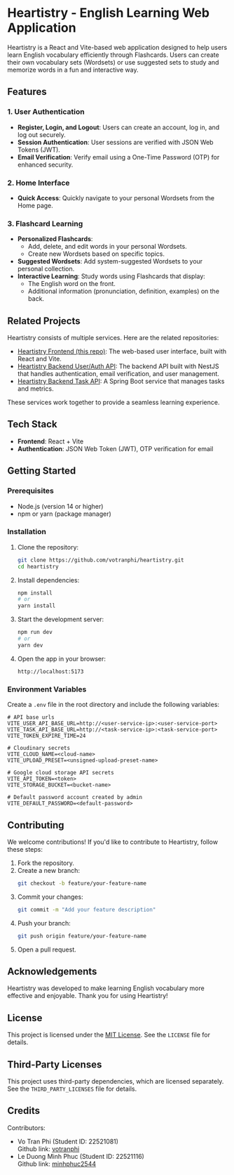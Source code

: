 # Heartistry - English Learning Web Application

Heartistry is a React and Vite-based web application designed to help users learn English vocabulary efficiently through Flashcards. Users can create their own vocabulary sets (Wordsets) or use suggested sets to study and memorize words in a fun and interactive way.

## Features

### 1. User Authentication
- **Register, Login, and Logout**: Users can create an account, log in, and log out securely.
- **Session Authentication**: User sessions are verified with JSON Web Tokens (JWT).
- **Email Verification**: Verify email using a One-Time Password (OTP) for enhanced security.

### 2. Home Interface
- **Quick Access**: Quickly navigate to your personal Wordsets from the Home page.

### 3. Flashcard Learning
- **Personalized Flashcards**: 
  - Add, delete, and edit words in your personal Wordsets.
  - Create new Wordsets based on specific topics.
- **Suggested Wordsets**: Add system-suggested Wordsets to your personal collection.
- **Interactive Learning**: Study words using Flashcards that display:
  - The English word on the front.
  - Additional information (pronunciation, definition, examples) on the back.

## Related Projects

Heartistry consists of multiple services. Here are the related repositories:

- [Heartistry Frontend (this repo)](https://github.com/votranphi/heartistry): The web-based user interface, built with React and Vite.
- [Heartistry Backend User/Auth API](https://github.com/votranphi/heartistry-user-api): The backend API built with NestJS that handles authentication, email verification, and user management.
- [Heartistry Backend Task API](https://github.com/votranphi/heartistry-task-api): A Spring Boot service that manages tasks and metrics.

These services work together to provide a seamless learning experience.

## Tech Stack

- **Frontend**: React + Vite
- **Authentication**: JSON Web Token (JWT), OTP verification for email

## Getting Started

### Prerequisites
- Node.js (version 14 or higher)
- npm or yarn (package manager)

### Installation

1. Clone the repository:
   ```bash
   git clone https://github.com/votranphi/heartistry.git
   cd heartistry
   ```

2. Install dependencies:
   ```bash
   npm install
   # or
   yarn install
   ```

3. Start the development server:
   ```bash
   npm run dev
   # or
   yarn dev
   ```

4. Open the app in your browser:
   ```
   http://localhost:5173
   ```

### Environment Variables
Create a `.env` file in the root directory and include the following variables:
```env
# API base urls
VITE_USER_API_BASE_URL=http://<user-service-ip>:<user-service-port>
VITE_TASK_API_BASE_URL=http://<task-service-ip>:<task-service-port>
VITE_TOKEN_EXPIRE_TIME=24

# Cloudinary secrets
VITE_CLOUD_NAME=<cloud-name>
VITE_UPLOAD_PRESET=<unsigned-upload-preset-name>

# Google cloud storage API secrets
VITE_API_TOKEN=<token>
VITE_STORAGE_BUCKET=<bucket-name>

# Default password account created by admin
VITE_DEFAULT_PASSWORD=<default-password>
```

## Contributing

We welcome contributions! If you'd like to contribute to Heartistry, follow these steps:

1. Fork the repository.
2. Create a new branch:
   ```bash
   git checkout -b feature/your-feature-name
   ```
3. Commit your changes:
   ```bash
   git commit -m "Add your feature description"
   ```
4. Push your branch:
   ```bash
   git push origin feature/your-feature-name
   ```
5. Open a pull request.

## Acknowledgements

Heartistry was developed to make learning English vocabulary more effective and enjoyable. Thank you for using Heartistry!

## License

This project is licensed under the [MIT License](LICENSE). See the `LICENSE` file for details.

## Third-Party Licenses
This project uses third-party dependencies, which are licensed separately. See the `THIRD_PARTY_LICENSES` file for details.


## Credits
Contributors:
- Vo Tran Phi (Student ID: 22521081)  
Github link: [votranphi](https://github.com/votranphi) 
- Le Duong Minh Phuc (Student ID: 22521116)  
Github link: [minhphuc2544](https://github.com/minhphuc2544)